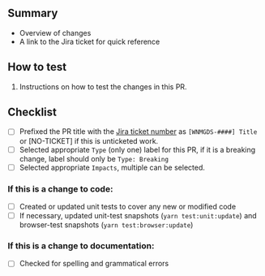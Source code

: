 ## Summary

- Overview of changes
- A link to the Jira ticket for quick reference

## How to test

1. Instructions on how to test the changes in this PR.

## Checklist

- [ ] Prefixed the PR title with the [Jira ticket number](https://jira.cms.gov/projects/WNMGDS/) as `[WNMGDS-####] Title` or [NO-TICKET] if this is unticketed work.
- [ ] Selected appropriate `Type` (only one) label for this PR, if it is a breaking change, label should only be `Type: Breaking`
- [ ] Selected appropriate `Impacts`, multiple can be selected.

<!-- Feel free to remove items or sections that are not applicable -->

### If this is a change to code:

- [ ] Created or updated unit tests to cover any new or modified code
- [ ] If necessary, updated unit-test snapshots (`yarn test:unit:update`) and browser-test snapshots (`yarn test:browser:update`)

### If this is a change to documentation:

- [ ] Checked for spelling and grammatical errors
